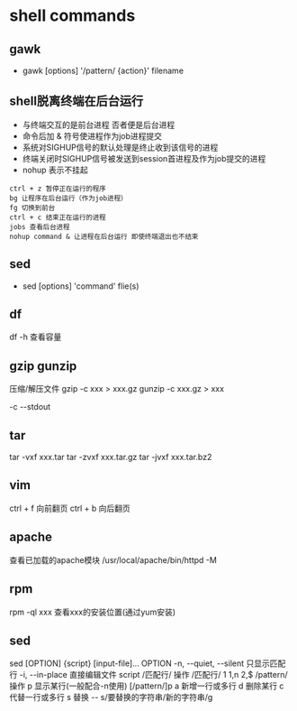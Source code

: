 shell commands
==============

gawk
--------------
- gawk [options] '/pattern/ {action}' filename

shell脱离终端在后台运行
-----------------------
- 与终端交互的是前台进程 否者便是后台进程
- 命令后加 & 符号使进程作为job进程提交
- 系统对SIGHUP信号的默认处理是终止收到该信号的进程
- 终端关闭时SIGHUP信号被发送到session首进程及作为job提交的进程
- nohup 表示不挂起 
```
ctrl + z 暂停正在运行的程序
bg 让程序在后台运行（作为job进程）
fg 切换到前台
ctrl + c 结束正在运行的进程
jobs 查看后台进程
nohup command & 让进程在后台运行 即使终端退出也不结束
```
sed
--------------
- sed [options] 'command' flie(s)

df
---------
df -h 查看容量

gzip gunzip
-----------
压缩/解压文件
gzip -c xxx > xxx.gz
gunzip -c xxx.gz > xxx

-c --stdout

tar
---------
tar -vxf xxx.tar
tar -zvxf xxx.tar.gz
tar -jvxf xxx.tar.bz2

vim
--------
ctrl + f 向前翻页
ctrl + b 向后翻页

apache
------------
查看已加载的apache模块
/usr/local/apache/bin/httpd -M


rpm
----------
rpm -ql xxx 查看xxx的安装位置(通过yum安装)

sed
-------
sed [OPTION] {script} [input-file]...
OPTION
    -n, --quiet, --silent 只显示匹配行
    -i, --in-place 直接编辑文件
script
    /匹配行/ 操作
        /匹配行/
            1
            1,n
            2,$
            /pattern/
        操作
            p 显示某行(一般配合-n使用) [/pattern/]p
            a 新增一行或多行
            d 删除某行
            c 代替一行或多行
            s 替换 -- s/要替换的字符串/新的字符串/g
